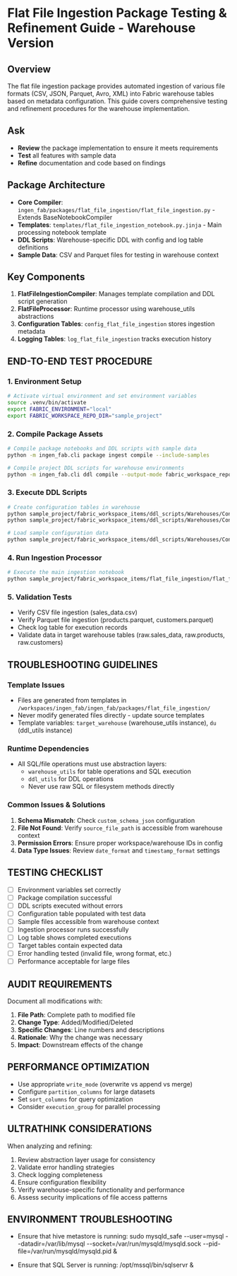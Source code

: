 # Flat File Ingestion Package Testing & Refinement Guide - Warehouse Version

## Overview
The flat file ingestion package provides automated ingestion of various file formats (CSV, JSON, Parquet, Avro, XML) into Fabric warehouse tables based on metadata configuration. This guide covers comprehensive testing and refinement procedures for the warehouse implementation.


## Ask
- **Review** the package implementation to ensure it meets requirements
- **Test** all features with sample data
- **Refine** documentation and code based on findings


## Package Architecture
- **Core Compiler**: `ingen_fab/packages/flat_file_ingestion/flat_file_ingestion.py` - Extends BaseNotebookCompiler
- **Templates**: `templates/flat_file_ingestion_notebook.py.jinja` - Main processing notebook template
- **DDL Scripts**: Warehouse-specific DDL with config and log table definitions
- **Sample Data**: CSV and Parquet files for testing in warehouse context 

## Key Components
1. **FlatFileIngestionCompiler**: Manages template compilation and DDL script generation
2. **FlatFileProcessor**: Runtime processor using warehouse_utils abstractions
3. **Configuration Tables**: `config_flat_file_ingestion` stores ingestion metadata
4. **Logging Tables**: `log_flat_file_ingestion` tracks execution history

## END-TO-END TEST PROCEDURE

### 1. Environment Setup
```bash
# Activate virtual environment and set environment variables
source .venv/bin/activate
export FABRIC_ENVIRONMENT="local"
export FABRIC_WORKSPACE_REPO_DIR="sample_project"
```

### 2. Compile Package Assets
```bash
# Compile package notebooks and DDL scripts with sample data
python -m ingen_fab.cli package ingest compile --include-samples

# Compile project DDL scripts for warehouse environments
python -m ingen_fab.cli ddl compile --output-mode fabric_workspace_repo --generation-mode Warehouse
```

### 3. Execute DDL Scripts
```bash
# Create configuration tables in warehouse
python sample_project/fabric_workspace_items/ddl_scripts/Warehouses/Config/001_Initial_Creation_Ingestion/001_config_flat_file_ingestion_create.Notebook/notebook-content.py
python sample_project/fabric_workspace_items/ddl_scripts/Warehouses/Config/001_Initial_Creation_Ingestion/002_log_flat_file_ingestion_create.Notebook/notebook-content.py

# Load sample configuration data
python sample_project/fabric_workspace_items/ddl_scripts/Warehouses/Config/002_Sample_Data_Ingestion/003_sample_data_insert.Notebook/notebook-content.py
```

### 4. Run Ingestion Processor
```bash
# Execute the main ingestion notebook
python sample_project/fabric_workspace_items/flat_file_ingestion/flat_file_ingestion_processor.Notebook/notebook-content.py
```

### 5. Validation Tests
- Verify CSV file ingestion (sales_data.csv)
- Verify Parquet file ingestion (products.parquet, customers.parquet)
- Check log table for execution records
- Validate data in target warehouse tables (raw.sales_data, raw.products, raw.customers)


## TROUBLESHOOTING GUIDELINES

### Template Issues
- Files are generated from templates in `/workspaces/ingen_fab/ingen_fab/packages/flat_file_ingestion/`
- Never modify generated files directly - update source templates
- Template variables: `target_warehouse` (warehouse_utils instance), `du` (ddl_utils instance)

### Runtime Dependencies
- All SQL/file operations must use abstraction layers:
  - `warehouse_utils` for table operations and SQL execution
  - `ddl_utils` for DDL operations
  - Never use raw SQL or filesystem methods directly

### Common Issues & Solutions
1. **Schema Mismatch**: Check `custom_schema_json` configuration
2. **File Not Found**: Verify `source_file_path` is accessible from warehouse context
3. **Permission Errors**: Ensure proper workspace/warehouse IDs in config
4. **Data Type Issues**: Review `date_format` and `timestamp_format` settings

## TESTING CHECKLIST
- [ ] Environment variables set correctly
- [ ] Package compilation successful
- [ ] DDL scripts executed without errors
- [ ] Configuration table populated with test data
- [ ] Sample files accessible from warehouse context
- [ ] Ingestion processor runs successfully
- [ ] Log table shows completed executions
- [ ] Target tables contain expected data
- [ ] Error handling tested (invalid file, wrong format, etc.)
- [ ] Performance acceptable for large files

## AUDIT REQUIREMENTS
Document all modifications with:
1. **File Path**: Complete path to modified file
2. **Change Type**: Added/Modified/Deleted
3. **Specific Changes**: Line numbers and descriptions
4. **Rationale**: Why the change was necessary
5. **Impact**: Downstream effects of the change

## PERFORMANCE OPTIMIZATION
- Use appropriate `write_mode` (overwrite vs append vs merge)
- Configure `partition_columns` for large datasets
- Set `sort_columns` for query optimization
- Consider `execution_group` for parallel processing

## ULTRATHINK CONSIDERATIONS
When analyzing and refining:
1. Review abstraction layer usage for consistency
2. Validate error handling strategies
3. Check logging completeness
4. Ensure configuration flexibility
5. Verify warehouse-specific functionality and performance
6. Assess security implications of file access patterns

## ENVIRONMENT TROUBLESHOOTING
- Ensure that hive metastore is running: sudo mysqld_safe --user=mysql --datadir=/var/lib/mysql --socket=/var/run/mysqld/mysqld.sock --pid-file=/var/run/mysqld/mysqld.pid &

- Ensure that SQL Server is running: /opt/mssql/bin/sqlservr &